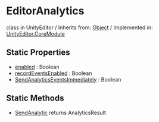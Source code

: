 # EditorAnalytics
class in UnityEditor
 / Inherits from: <a href="https://docs.unity3d.com/6000.0/Documentation/ScriptReference/Object.html">Object</a> / Implemented in: <a href="https://docs.unity3d.com/6000.0/Documentation/ScriptReference/UnityEditor.CoreModule.html">UnityEditor.CoreModule</a>

## Static Properties
- <a href="https://docs.unity3d.com/6000.0/Documentation/ScriptReference/EditorAnalytics-enabled.html">enabled</a> : Boolean
- <a href="https://docs.unity3d.com/6000.0/Documentation/ScriptReference/EditorAnalytics-recordEventsEnabled.html">recordEventsEnabled</a> : Boolean
- <a href="https://docs.unity3d.com/6000.0/Documentation/ScriptReference/EditorAnalytics-SendAnalyticsEventsImmediately.html">SendAnalyticsEventsImmediately</a> : Boolean

## Static Methods
- <a href="https://docs.unity3d.com/6000.0/Documentation/ScriptReference/EditorAnalytics.SendAnalytic.html">SendAnalytic</a> returns AnalyticsResult
